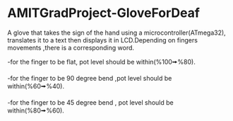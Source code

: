 # AMITGradProject-GloveForDeaf
A glove that takes the sign of the hand using a microcontroller(ATmega32), translates it to
a text then displays it in LCD.Depending on fingers movements ,there is a corresponding word.

-for the finger to be flat, pot level should be within(%100🠚%80).

-for the finger to be 90 degree bend ,pot level should be within(%60🠚%40).

-for the finger to be 45 degree bend , pot level should be within(%80🠚%60).
